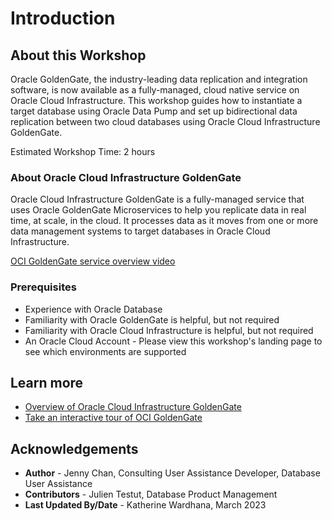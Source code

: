# Introduction

## About this Workshop

Oracle GoldenGate, the industry-leading data replication and integration software, is now available as a fully-managed, cloud native service on Oracle Cloud Infrastructure. This workshop guides how to instantiate a target database using Oracle Data Pump and set up bidirectional data replication between two cloud databases using Oracle Cloud Infrastructure GoldenGate.

Estimated Workshop Time: 2 hours

### About Oracle Cloud Infrastructure GoldenGate

Oracle Cloud Infrastructure GoldenGate is a fully-managed service that uses Oracle GoldenGate Microservices to help you replicate data in real time, at scale, in the cloud. It processes data as it moves from one or more data management systems to target databases in Oracle Cloud Infrastructure.

   [OCI GoldenGate service overview video](youtube:1egO7eZbomY)

### Prerequisites

* Experience with Oracle Database
* Familiarity with Oracle GoldenGate is helpful, but not required
* Familiarity with Oracle Cloud Infrastructure is helpful, but not required
* An Oracle Cloud Account - Please view this workshop's landing page to see which environments are supported

## Learn more

* [Overview of Oracle Cloud Infrastructure GoldenGate](https://docs.oracle.com/en/cloud/paas/goldengate-service/using/overview-goldengate.html#GUID-0AF49219-46DC-4BF2-BBFA-64E4D3F557F2)
* [Take an interactive tour of OCI GoldenGate](https://apexapps.oracle.com/pls/apex/f?p=44785:112:0::::P112_CONTENT_ID:29986)

## Acknowledgements

* **Author** - Jenny Chan, Consulting User Assistance Developer, Database User Assistance
* **Contributors** -  Julien Testut, Database Product Management
* **Last Updated By/Date** - Katherine Wardhana, March 2023
